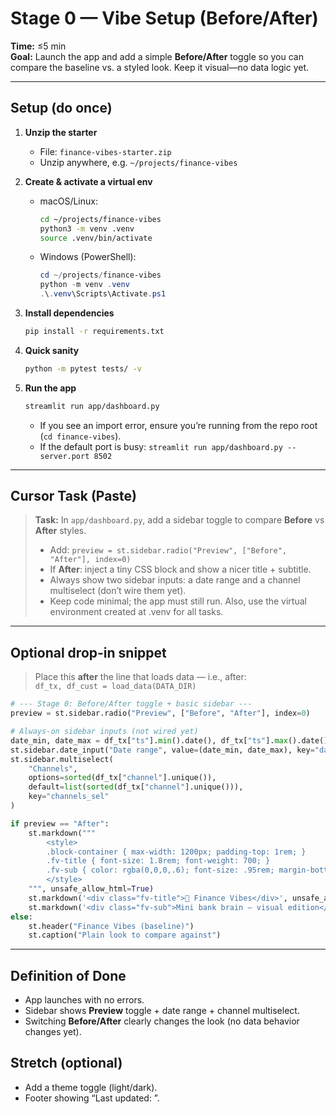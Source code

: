 # Stage 0 — Vibe Setup (Before/After)

**Time:** ≤5 min  
**Goal:** Launch the app and add a simple **Before/After** toggle so you can compare the baseline vs. a styled look. Keep it visual—no data logic yet.

---

## Setup (do once)

1) **Unzip the starter**
   - File: `finance-vibes-starter.zip`
   - Unzip anywhere, e.g. `~/projects/finance-vibes`

2) **Create & activate a virtual env**
   - macOS/Linux:
     ```bash
     cd ~/projects/finance-vibes
     python3 -m venv .venv
     source .venv/bin/activate
     ```
   - Windows (PowerShell):
     ```powershell
     cd ~/projects/finance-vibes
     python -m venv .venv
     .\.venv\Scripts\Activate.ps1
     ```

3) **Install dependencies**
   ```bash
   pip install -r requirements.txt
   ```

4) **Quick sanity**
   ```bash
   python -m pytest tests/ -v
   ```

5) **Run the app**
   ```bash
   streamlit run app/dashboard.py
   ```
   - If you see an import error, ensure you’re running from the repo root (`cd finance-vibes`).
   - If the default port is busy: `streamlit run app/dashboard.py --server.port 8502`

---

## Cursor Task (Paste)
> **Task:** In `app/dashboard.py`, add a sidebar toggle to compare **Before** vs **After** styles.  
> - Add: `preview = st.sidebar.radio("Preview", ["Before", "After"], index=0)`  
> - If **After**: inject a tiny CSS block and show a nicer title + subtitle.  
> - Always show two sidebar inputs: a date range and a channel multiselect (don’t wire them yet).  
> - Keep code minimal; the app must still run. Also, use the virtual environment created at .venv for all tasks.



---

## Optional drop-in snippet

> Place this **after** the line that loads data — i.e., after:  
> `df_tx, df_cust = load_data(DATA_DIR)`

```python
# --- Stage 0: Before/After toggle + basic sidebar ---
preview = st.sidebar.radio("Preview", ["Before", "After"], index=0)

# Always-on sidebar inputs (not wired yet)
date_min, date_max = df_tx["ts"].min().date(), df_tx["ts"].max().date()
st.sidebar.date_input("Date range", value=(date_min, date_max), key="date_range")
st.sidebar.multiselect(
    "Channels",
    options=sorted(df_tx["channel"].unique()),
    default=list(sorted(df_tx["channel"].unique())),
    key="channels_sel"
)

if preview == "After":
    st.markdown("""
        <style>
        .block-container { max-width: 1200px; padding-top: 1rem; }
        .fv-title { font-size: 1.8rem; font-weight: 700; }
        .fv-sub { color: rgba(0,0,0,.6); font-size: .95rem; margin-bottom: .75rem; }
        </style>
    """, unsafe_allow_html=True)
    st.markdown('<div class="fv-title">🏦 Finance Vibes</div>', unsafe_allow_html=True)
    st.markdown('<div class="fv-sub">Mini bank brain — visual edition</div>', unsafe_allow_html=True)
else:
    st.header("Finance Vibes (baseline)")
    st.caption("Plain look to compare against")
```

---

## Definition of Done
- App launches with no errors.
- Sidebar shows **Preview** toggle + date range + channel multiselect.
- Switching **Before/After** clearly changes the look (no data behavior changes yet).

## Stretch (optional)
- Add a theme toggle (light/dark).
- Footer showing “Last updated: <timestamp>”.

